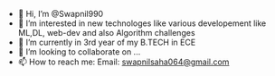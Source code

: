 - 👋 Hi, I’m @Swapnil990
- 👀 I’m interested in new technologes like various developement like ML,DL, web-dev and also Algorithm challenges 
- 🌱 I’m currently in 3rd year of my B.TECH in ECE
- 💞️ I’m looking to collaborate on ...
- 📫 How to reach me: Email: swapnilsaha064@gmail.com

<!---
Swapnil990/Swapnil990 is a ✨ special ✨ repository because its `README.md` (this file) appears on your GitHub profile.
You can click the Preview link to take a look at your changes.
--->
